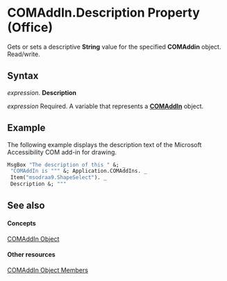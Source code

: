 
# COMAddIn.Description Property (Office)

Gets or sets a descriptive  **String** value for the specified **COMAddin** object. Read/write.


## Syntax

 _expression_. **Description**

 _expression_ Required. A variable that represents a **[COMAddIn](dcaa9f0c-20fb-9f53-5f74-9ec0b1cefeea.md)** object.


## Example

The following example displays the description text of the Microsoft Accessibility COM add-in for drawing.


```vb
MsgBox "The description of this " &; _ 
 "COMAddIn is """ &; Application.COMAddIns. _ 
 Item("msodraa9.ShapeSelect"). _ 
 Description &; """
```


## See also


#### Concepts


[COMAddIn Object](dcaa9f0c-20fb-9f53-5f74-9ec0b1cefeea.md)
#### Other resources


[COMAddIn Object Members](698d4d8e-6071-acd3-a39b-ab01fd878452.md)